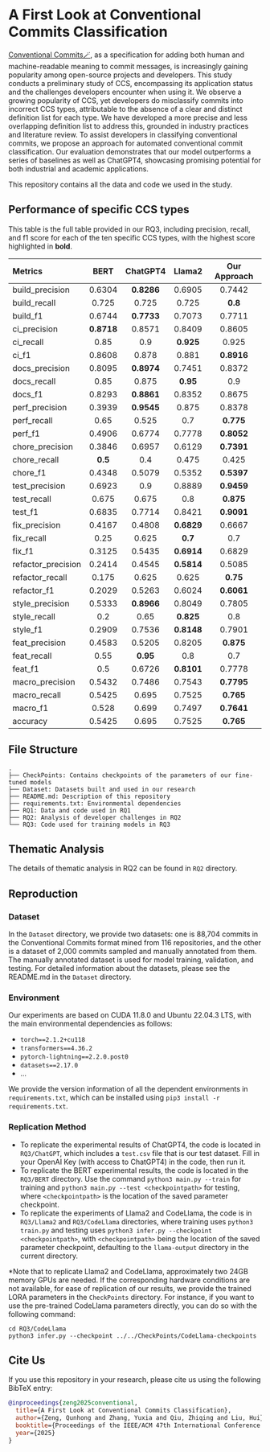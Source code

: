 # A First Look at Conventional Commits Classification
[Conventional Commits🪄](https://www.conventionalcommits.org/en/v1.0.0/), as a specification for adding both human and machine-readable meaning to commit messages, is increasingly gaining popularity among open-source projects and developers. This study conducts a preliminary study of CCS, encompassing its application status and the challenges developers encounter when using it. We observe a growing popularity of CCS, yet developers do misclassify commits into incorrect CCS types, attributable to the absence of a clear and distinct definition list for each type. We have developed a more precise and less overlapping definition list to address this, grounded in industry practices and literature review. To assist developers in classifying conventional commits, we propose an approach for automated conventional commit classification. Our evaluation demonstrates that our model outperforms a series of baselines as well as ChatGPT4, showcasing promising potential for both industrial and academic applications.

This repository contains all the data and code we used in the study.


## Performance of specific CCS types
This table is the full table provided in our RQ3, including precision, recall, and f1 score for each of the ten specific CCS types, with the highest score highlighted in **bold**.

| Metrics            | BERT       | ChatGPT4   | Llama2     | Our Approach |
|:-------------------|:-----------:|:-----------:|:-----------:|:------------:|
| build_precision    | 0.6304     | **0.8286** | 0.6905     | 0.7442      |
| build_recall       | 0.725      | 0.725      | 0.725      | **0.8**     |
| build_f1           | 0.6744     | **0.7733** | 0.7073     | 0.7711      |
| ci_precision       | **0.8718** | 0.8571     | 0.8409     | 0.8605      |
| ci_recall          | 0.85       | 0.9        | **0.925**  | 0.925       |
| ci_f1              | 0.8608     | 0.878      | 0.881      | **0.8916**  |
| docs_precision     | 0.8095     | **0.8974** | 0.7451     | 0.8372      |
| docs_recall        | 0.85       | 0.875      | **0.95**   | 0.9         |
| docs_f1            | 0.8293     | **0.8861** | 0.8352     | 0.8675      |
| perf_precision     | 0.3939     | **0.9545** | 0.875      | 0.8378      |
| perf_recall        | 0.65       | 0.525      | 0.7        | **0.775**   |
| perf_f1            | 0.4906     | 0.6774     | 0.7778     | **0.8052**  |
| chore_precision    | 0.3846     | 0.6957     | 0.6129     | **0.7391**  |
| chore_recall       | **0.5**    | 0.4        | 0.475      | 0.425       |
| chore_f1           | 0.4348     | 0.5079     | 0.5352     | **0.5397**  |
| test_precision     | 0.6923     | 0.9        | 0.8889     | **0.9459**  |
| test_recall        | 0.675      | 0.675      | 0.8        | **0.875**   |
| test_f1            | 0.6835     | 0.7714     | 0.8421     | **0.9091**  |
| fix_precision      | 0.4167     | 0.4808     | **0.6829** | 0.6667      |
| fix_recall         | 0.25       | 0.625      | **0.7**    | 0.7         |
| fix_f1             | 0.3125     | 0.5435     | **0.6914** | 0.6829      |
| refactor_precision | 0.2414     | 0.4545     | **0.5814** | 0.5085      |
| refactor_recall    | 0.175      | 0.625      | 0.625      | **0.75**    |
| refactor_f1        | 0.2029     | 0.5263     | 0.6024     | **0.6061**  |
| style_precision    | 0.5333     | **0.8966** | 0.8049     | 0.7805      |
| style_recall       | 0.2        | 0.65       | **0.825**  | 0.8         |
| style_f1           | 0.2909     | 0.7536     | **0.8148** | 0.7901      |
| feat_precision     | 0.4583     | 0.5205     | 0.8205     | **0.875**   |
| feat_recall        | 0.55       | **0.95**   | 0.8        | 0.7         |
| feat_f1            | 0.5        | 0.6726     | **0.8101** | 0.7778      |
| macro_precision    | 0.5432     | 0.7486     | 0.7543     | **0.7795**  |
| macro_recall       | 0.5425     | 0.695      | 0.7525     | **0.765**   |
| macro_f1           | 0.528      | 0.699      | 0.7497     | **0.7641**  |
| accuracy           | 0.5425     | 0.695      | 0.7525     | **0.765**   |


## File Structure
```
.
├── CheckPoints: Contains checkpoints of the parameters of our fine-tuned models
├── Dataset: Datasets built and used in our research
├── README.md: Description of this repository
├── requirements.txt: Environmental dependencies
├── RQ1: Data and code used in RQ1
├── RQ2: Analysis of developer challenges in RQ2
└── RQ3: Code used for training models in RQ3
```

## Thematic Analysis
The details of thematic analysis in RQ2 can be found in `RQ2` directory.

## Reproduction

### Dataset
In the `Dataset` directory, we provide two datasets: one is 88,704 commits in the Conventional Commits format mined from 116 repositories, and the other is a dataset of 2,000 commits sampled and manually annotated from them. The manually annotated dataset is used for model training, validation, and testing. For detailed information about the datasets, please see the README.md in the `Dataset` directory.

### Environment
Our experiments are based on CUDA 11.8.0 and Ubuntu 22.04.3 LTS, with the main environmental dependencies as follows:
- `torch==2.1.2+cu118`
- `transformers==4.36.2`
- `pytorch-lightning==2.2.0.post0`
- `datasets==2.17.0`
- ...

We provide the version information of all the dependent environments in `requirements.txt`, which can be installed using `pip3 install -r requirements.txt`.

### Replication Method
- To replicate the experimental results of ChatGPT4, the code is located in `RQ3/ChatGPT`, which includes a `test.csv` file that is our test dataset. Fill in your OpenAI Key (with access to ChatGPT4) in the code, then run it.
- To replicate the BERT experimental results, the code is located in the `RQ3/BERT` directory. Use the command `python3 main.py --train` for training and `python3 main.py --test <checkpointpath>` for testing, where `<checkpointpath>` is the location of the saved parameter checkpoint.
- To replicate the experiments of Llama2 and CodeLlama, the code is in `RQ3/Llama2` and `RQ3/CodeLlama` directories, where training uses `python3 train.py` and testing uses `python3 infer.py --checkpoint <checkpointpath>`, with `<checkpointpath>` being the location of the saved parameter checkpoint, defaulting to the `llama-output` directory in the current directory.

*Note that to replicate Llama2 and CodeLlama, approximately two 24GB memory GPUs are needed. If the corresponding hardware conditions are not available, for ease of replication of our results, we provide the trained LORA parameters in the `CheckPoints` directory.
For instance, if you want to use the pre-trained CodeLlama parameters directly, you can do so with the following command:

```shell
cd RQ3/CodeLlama
python3 infer.py --checkpoint ../../CheckPoints/CodeLlama-checkpoints
```

## Cite Us

If you use this repository in your research, please cite us using the following BibTeX entry:

```bibtex
@inproceedings{zeng2025conventional,
  title={A First Look at Conventional Commits Classification},
  author={Zeng, Qunhong and Zhang, Yuxia and Qiu, Zhiqing and Liu, Hui},
  booktitle={Proceedings of the IEEE/ACM 47th International Conference on Software Engineering},
  year={2025}
}
```
